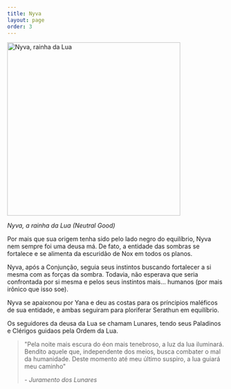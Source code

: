 ```yaml
---
title: Nyva
layout: page
order: 3
---
```


<img src="../../assets/divindades/nyva.jpg" alt="Nyva, rainha da Lua" width="400"/>

*Nyva, a rainha da Lua (Neutral Good)*

Por mais que sua origem tenha sido pelo lado negro do equilíbrio, Nyva nem sempre foi uma deusa má. De fato, a entidade das sombras se fortalece e se alimenta da escuridão de Nox em todos os planos. 

Nyva, após a Conjunção, seguia seus instintos buscando fortalecer a si mesma com as forças da sombra. Todavia, não esperava que seria confrontada por si mesma e pelos seus instintos mais... humanos (por mais irônico que isso soe). 

Nyva se apaixonou por Yana e deu as costas para os príncipios maléficos de sua entidade, e ambas seguiram para ploriferar Serathun em equilíbrio. 

Os seguidores da deusa da Lua se chamam Lunares, tendo seus Paladinos e Clérigos guidaos pela Ordem da Lua. 

>
> "Pela noite mais escura do éon mais tenebroso, a luz da lua iluminará. Bendito aquele que, independente dos meios, busca combater o mal da humanidade. 
>  Deste momento até meu último suspiro, a lua guiará meu caminho"
>  
>  *- Juramento dos Lunares*